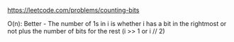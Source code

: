 https://leetcode.com/problems/counting-bits  
  
O(n): Better - The number of 1s in i is whether i has a bit in the rightmost or not plus the number of bits for the rest (i >> 1 or i // 2)  